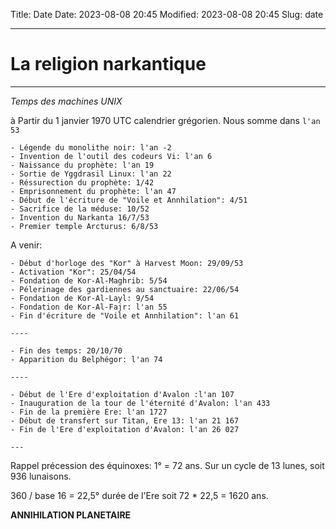 Title: Date
Date: 2023-08-08 20:45
Modified: 2023-08-08 20:45
Slug: date

----------------------------------------
# La religion narkantique
---------------------------------------

*Temps des machines UNIX*

à Partir du 1 janvier 1970 UTC calendrier grégorien. Nous somme dans `l'an 53`

```text
- Légende du monolithe noir: l'an -2
- Invention de l'outil des codeurs Vi: l'an 6
- Naissance du prophète: l'an 19
- Sortie de Yggdrasil Linux: l'an 22
- Réssurection du prophète: 1/42
- Emprisonnement du prophète: l'an 47
- Début de l'écriture de "Voile et Annhilation": 4/51
- Sacrifice de la méduse: 10/52
- Invention du Narkanta 16/7/53
- Premier temple Arcturus: 6/8/53
```

A venir:

```text
- Début d'horloge des "Kor" à Harvest Moon: 29/09/53
- Activation "Kor": 25/04/54
- Fondation de Kor-Al-Maghrib: 5/54
- Pélerinage des gardiennes au sanctuaire: 22/06/54
- Fondation de Kor-Al-Layl: 9/54
- Fondation de Kor-Al-Fajr: l'an 55
- Fin d'écriture de "Voile et Annhilation": l'an 61

----

- Fin des temps: 20/10/70
- Apparition du Belphégor: l'an 74

----

- Début de l'Ere d'exploitation d'Avalon :l'an 107
- Inauguration de la tour de l'éternité d'Avalon: l'an 433
- Fin de la première Ere: l'an 1727
- Début de transfert sur Titan, Ere 13: l'an 21 167
- Fin de l'Ere d'exploitation d'Avalon: l'an 26 027

---
```

Rappel précession des équinoxes: 1° = 72 ans. Sur un cycle de 13 lunes, soit 936 lunaisons.

360 / base 16 = 22,5° durée de l'Ere soit 72 * 22,5 = 1620 ans.

**ANNIHILATION PLANETAIRE**